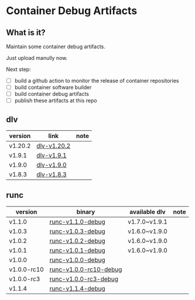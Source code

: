 # Container Debug Artifacts

## What is it?

Maintain some container debug artifacts. 

Just upload manully now.

Next step:

- [ ] build a github action to monitor the release of container repositories
- [ ] build container software builder
- [ ] build container debug artifacts
- [ ] publish these artifacts at this repo

## dlv

| version | link | note |
| --- | --- | --- |
| v1.20.2 | [dlv-v1.20.2](https://github.com/ssst0n3/container-debug-artifacts/releases/download/dlv-v1.20.2/dlv-v1.20.2) |
| v1.9.1 | [dlv-v1.9.1](https://github.com/ssst0n3/container-debug-artifacts/releases/download/dlv-v1.9.1/dlv-v1.9.1) |
| v1.9.0 | [dlv-v1.9.0](https://github.com/ssst0n3/container-debug-artifacts/releases/download/dlv-v1.9.0/dlv-v1.9.0) |
| v1.8.3 | [dlv-v1.8.3](https://github.com/ssst0n3/container-debug-artifacts/releases/download/dlv-v1.8.3/dlv-v1.8.3) |

## runc

| version | binary | available dlv | note |
| --- | --- | --- | --- |
| v1.1.0 | [runc-v1.1.0-debug](https://github.com/ssst0n3/container-debug-artifacts/releases/download/runc-v1.1.0-debug/runc-v1.1.0-debug) | v1.7.0~v1.9.1 |
| v1.0.3 | [runc-v1.0.3-debug](https://github.com/ssst0n3/container-debug-artifacts/releases/download/runc-v1.0.3-debug/runc-v1.0.3-debug) | v1.6.0~v1.9.0 |
| v1.0.2 | [runc-v1.0.2-debug](https://github.com/ssst0n3/container-debug-artifacts/releases/download/runc-v1.0.2-debug/runc-v1.0.2-debug) | v1.6.0~v1.9.0 |
| v1.0.1 | [runc-v1.0.1-debug](https://github.com/ssst0n3/container-debug-artifacts/releases/download/runc-v1.0.1-debug/runc-v1.0.1-debug) | v1.6.0~v1.9.0 |
| v1.0.0 | [runc-v1.0.0-debug](https://github.com/ssst0n3/container-debug-artifacts/releases/download/runc-v1.0.0-debug/runc-v1.0.0-debug) | |
| v1.0.0-rc10 | [runc-v1.0.0-rc10-debug](https://github.com/ssst0n3/container-debug-artifacts/releases/download/runc-v1.0.0-rc10-debug/runc-v1.0.0-rc10-debug) | |
| v1.0.0-rc3 | [runc-v1.0.0-rc3-debug](https://github.com/ssst0n3/container-debug-artifacts/releases/download/runc-v1.0.0-rc3-debug/runc-v1.0.0-rc3-debug) | |
| v1.1.4 | [runc-v1.1.4-debug](https://github.com/ssst0n3/container-debug-artifacts/releases/download/runc-v1.1.4-debug/runc-v1.1.4-debug) | |
